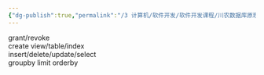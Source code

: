 ```yaml
---
{"dg-publish":true,"permalink":"/3 计算机/软件开发/软件开发课程/川农数据库原理与应用/编程题/","title":"编程题"}
---
```



grant/revoke  
create view/table/index  
insert/delete/update/select  
groupby limit orderby